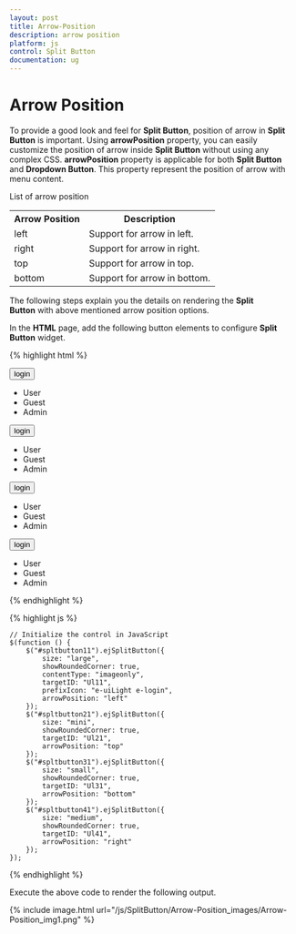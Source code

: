```yaml
---
layout: post
title: Arrow-Position
description: arrow position
platform: js
control: Split Button
documentation: ug
---
```


# Arrow Position

To provide a good look and feel for **Split Button**, position of arrow in **Split Button** is important. Using **arrowPosition** property, you can easily customize the position of arrow inside **Split Button** without using any complex CSS. **arrowPosition** property is applicable for both **Split Button** and **Dropdown Button**. This property represent the position of arrow with menu content.

List of arrow position

<table><tr>
<th>
Arrow Position</th><th>Description</th></tr>
<tr>
<td>
left</td><td>
Support for arrow in left.</td></tr>
<tr>
<td>
right</td><td>
Support for arrow in right. </td></tr>
<tr>
<td>
top</td><td>
Support for arrow in top. </td></tr>
<tr>
<td>
bottom</td><td>
Support for arrow in bottom.</td></tr>
</table>


The following steps explain you the details on rendering the **Split Button** with above mentioned arrow position options.

In the **HTML** page, add the following button elements to configure **Split Button** widget.

{% highlight html %}

<div class="control">
    <button id="spltbutton11">login</button>
    <ul id="Ul11">
        <li><span>User</span></li>
        <li><span>Guest</span></li>
        <li><span>Admin</span></li>
    </ul>
    <button id="spltbutton21">login</button>
    <ul id="Ul21">
        <li><span>User</span></li>
        <li><span>Guest</span></li>
        <li><span>Admin</span></li>
    </ul>
    <button id="spltbutton31">login</button>
    <ul id="Ul31">
        <li><span>User</span></li>
        <li><span>Guest</span></li>
        <li><span>Admin</span></li>
    </ul>
    <button id="spltbutton41">login</button>
    <ul id="Ul41">
        <li><span>User</span></li>
        <li><span>Guest</span></li>
        <li><span>Admin</span></li>
    </ul>
</div>

{% endhighlight %}

{% highlight js %}


    // Initialize the control in JavaScript
    $(function () {
        $("#spltbutton11").ejSplitButton({
            size: "large",
            showRoundedCorner: true,
            contentType: "imageonly",
            targetID: "Ul11",
            prefixIcon: "e-uiLight e-login",
            arrowPosition: "left"
        });
        $("#spltbutton21").ejSplitButton({
            size: "mini",
            showRoundedCorner: true,
            targetID: "Ul21",
            arrowPosition: "top"
        });
        $("#spltbutton31").ejSplitButton({
            size: "small",
            showRoundedCorner: true,
            targetID: "Ul31",
            arrowPosition: "bottom"
        });
        $("#spltbutton41").ejSplitButton({
            size: "medium",
            showRoundedCorner: true,
            targetID: "Ul41",
            arrowPosition: "right"
        });
    });


{% endhighlight %}



Execute the above code to render the following output.

{% include image.html url="/js/SplitButton/Arrow-Position_images/Arrow-Position_img1.png" %}




